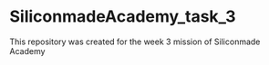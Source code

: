 # SiliconmadeAcademy_task_3
This repository was created for the week 3 mission of Siliconmade Academy
